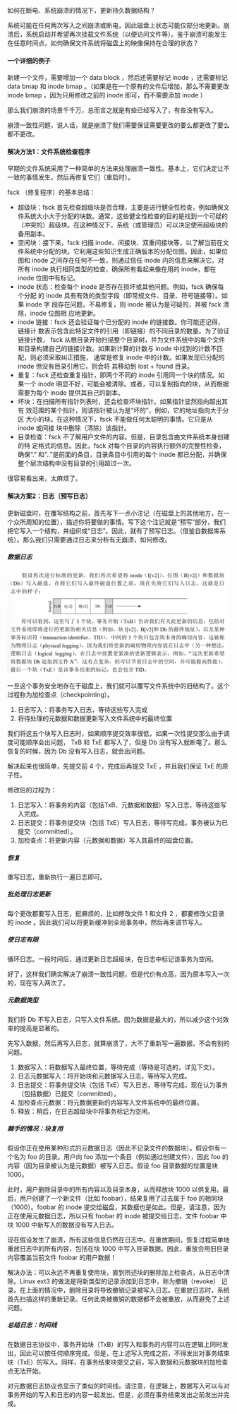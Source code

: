 如何在断电、系统崩溃的情况下，更新持久数据结构？

系统可能在任何两次写入之间崩溃或断电，因此磁盘上状态可能仅部分地更新。崩溃后，系统启动并希望再次挂载文件系统（以便访问文件等）。鉴于崩溃可能发生在任意时间点，如何确保文件系统将磁盘上的映像保持在合理的状态？

#### 一个详细的例子

新建一个文件，需要增加一个 data block ，然后还需要标记 inode ，还需要标记 data bmap 和 inode bmap 。（如果是在一个原有的文件后增加，那么不需要更改 inode bmap ，因为只用修改之前的 inode 即可，而不需要添加 inode ）

那么我们崩溃的场景千千万，总而言之就是有些已经写入了，有些没有写入。

崩溃一致性问题，说人话，就是崩溃了我们需要保证需要更改的要么都更改了要么都不更改。

#### 解决方法1：文件系统检查程序

早期的文件系统采用了一种简单的方法来处理崩溃一致性。基本上，它们决定让不一致的事情发生，然后再修复它们（重启时）。

fsck （修复程序）的基本总结：

- 超级块：fsck 首先检查超级块是否合理，主要是进行健全性检查，例如确保文件系统大小大于分配的块数。通常，这些健全性检查的目的是找到一个可疑的（冲突的）超级块。在这种情况下，系统（或管理员）可以决定使用超级块的备用副本。
- 空闲块：接下来，fsck 扫描 inode、间接块、双重间接块等，以了解当前在文件系统中分配的块。它利用这些知识生成正确版本的分配位图。因此，如果位图和 inode 之间存在任何不一致，则通过信任 inode 内的信息来解决它。对所有 inode 执行相同类型的检查，确保所有看起来像在用的 inode，都在 inode 位图中有标记。
- inode 状态：检查每个 inode 是否存在损坏或其他问题。例如，fsck 确保每个分配 的 inode 具有有效的类型字段（即常规文件、目录、符号链接等）。如果 inode 字 段存在问题，不易修复，则 inode 被认为是可疑的，并被 fsck 清除，inode 位图相 应地更新。
- inode 链接：fsck 还会验证每个已分配的 inode 的链接数。你可能还记得，链接计 数表示包含此特定文件的引用（即链接）的不同目录的数量。为了验证链接计数， fsck 从根目录开始扫描整个目录树，并为文件系统中的每个文件和目录构建自己的链接计数。如果新计算的计数与 inode 中找到的计数不匹配，则必须采取纠正措施， 通常是修复 inode 中的计数。如果发现已分配的 inode 但没有目录引用它，则会将 其移动到 lost + found 目录。
- 重复：fsck 还检查重复指针，即两个不同的 inode 引用同一个块的情况。如果一个 inode 明显不好，可能会被清除。或者，可以复制指向的块，从而根据需要为每个 inode 提供其自己的副本。
- 坏块：在扫描所有指针列表时，还会检查坏块指针。如果指针显然指向超出其有 效范围的某个指针，则该指针被认为是“坏的”，例如，它的地址指向大于分区 大小的块。在这种情况下，fsck 不能做任何太聪明的事情。它只是从 inode 或间接 块中删除（清除）该指针。
- 目录检查：fsck 不了解用户文件的内容。但是，目录包含由文件系统本身创建的特 定格式的信息。因此，fsck 对每个目录的内容执行额外的完整性检查，确保“.” 和“..”是前面的条目，目录条目中引用的每个 inode 都已分配，并确保整个层次结构中没有目录的引用超过一次。

很容易看出来，太麻烦了。

#### 解决方案2：日志（预写日志）

更新磁盘时，在覆写结构之前，首先写下一点小注记（在磁盘上的其他地方，在一个众所周知的位置），描述你将要做的事情。写下这个注记就是“预写”部分，我们把它写入一个结构，并组织成“日志”。因此，就有了预写日志。（借鉴自数据库系统）。那么我们只需要通过日志来分析有无崩溃，如何修改。

##### 数据日志

![image-20220411143424653](../res/image-20220411143424653.png)

一旦这个事务安全地存在于磁盘上，我们就可以覆写文件系统中的旧结构了。这个过程称为加检查点（checkpointing）。

1. 日志写入：将事务写入日志，等待这些写入完成
2. 将待处理的元数据和数据更新写入文件系统中的最终位置

我们将这五个块写入日志时，如果顺序提交效率很低，如果一次性提交那么由于调度可能顺序会出问题， TxB 和 TxE 都写入了，但是 Db 没有写入就断电了。那么恢复的时候，因为 Db 没有写入日志，就会出问题。

解决起来也很简单，先提交前 4 个，完成后再提交 TxE ，并且我们保证 TxE 的原子性。

修改后的过程为：

1. 日志写入：将事务的内容（包括TxB、元数据和数据）写入日志，等待这些写入完成。
2. 日志提交：将事务提交块（包括 TxE）写入日志，等待写完成，事务被认为已提交（committed）。
3. 加检查点：将更新内容（元数据和数据）写入其最终的磁盘位置。

##### 恢复

重写日志，重新执行一遍日志即可。

##### 批处理日志更新

每个更改都要写入日志，挺麻烦的，比如修改文件 1 和文件 2 ，都要修改父目录的 inode 。因此我们可以将更新缓冲到全局事务中，然后再来调节写入。

##### 使日志有限

循环日志。一段时间后，通过更新日志超级块，在日志中标记该事务为空闲。

好了，这样我们确实解决了崩溃一致性问题，但是代价有点高，因为原本写入一次的，现在写入两次了。

##### 元数据类型

我们将 Db 不写入日志，只写入文件系统。因为数据是最大的，所以减少这个对效率的提高是显著的。

先写入数据，然后再写入日志，就算崩溃了，大不了重新写一遍数据，不会有别的问题。

1. 数据写入：将数据写入最终位置，等待完成（等待是可选的，详见下文）。
2. 日志元数据写入：将开始块和元数据写入日志，等待写入完成。
3. 日志提交：将事务提交块（包括 TxE）写入日志，等待写完成，现在认为事务（包括数据）已提交（committed）。
4. 加检查点元数据：将元数据更新的内容写入文件系统中的最终位置。
5. 释放：稍后，在日志超级块中将事务标记为空闲。

##### 棘手的情况：块复用

假设你正在使用某种形式的元数据日志（因此不记录文件的数据块）。假设你有一个名为 foo 的目录。用户向 foo 添加一个条目（例如通过创建文件），因此 foo 的内容（因为目录被认为是元数据）被写入日志。假设 foo 目录数据的位置是块 1000。

此时，用户删除目录中的所有内容以及目录本身，从而释放块 1000 以供复用。最后，用户创建了一个新文件（比如 foobar），结果复用了过去属于 foo 的相同块（1000）。foobar 的 inode 提交给磁盘，其数据也是如此。但是，请注意，因为正在使用元数据日志，所以只有 foobar 的 inode 被提交给日志，文件 foobar 中块 1000 中新写入的数据没有写入日志。

现在假设发生了崩溃，所有这些信息仍然在日志中。在重放期间，恢复过程简单地重放日志中的所有内容，包括在块 1000 中写入目录数据。因此，重放会用旧目录内容覆盖当前文件 foobar 的用户数据！

解决办法：可以永远不再重复使用块，直到所述块的删除加上检查点，从日志中清除。Linux ext3 的做法是将新类型的记录添加到日志中，称为撤销（revoke） 记录。在上面的情况中，删除目录将导致撤销记录被写入日志。在重放日志时，系统首先扫描这样的重新记录。任何此类被撤销的数据都不会被重放，从而避免了上述问题。

##### 总结日志：时间线

在数据日志协议中，事务开始块（TxB）的写入和事务的内容可以在逻辑上同时发出，因此可以按任何顺序完成。但是，在上述写入完成之前，不得发出对事务结束块（TxE）的写入。同样，在事务结束块提交之前，写入数据和元数据块的加检查点无法开始。

对元数据日志协议也显示了类似的时间线。请注意，在逻辑上，数据写入可以与对事务开始的写入和日志的内容一起发出。但是，必须在事务结束发出之前发出并完成。
